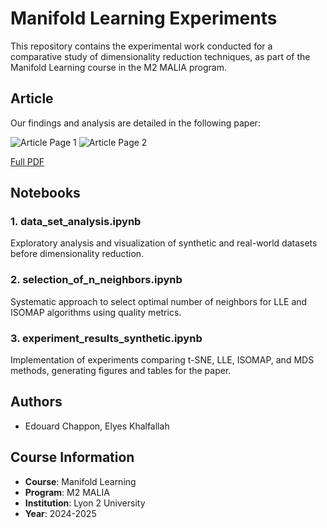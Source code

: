 # Manifold Learning Experiments

This repository contains the experimental work conducted for a comparative study of dimensionality reduction techniques, as part of the Manifold Learning course in the M2 MALIA program.

## Article
Our findings and analysis are detailed in the following paper:

![Article Page 1](path/to/page1.png)
![Article Page 2](path/to/page2.png)

[Full PDF](A-Comparative-Study-of-Dimensionality-Reduction-Techniques-for-Labelled-Datasets.pdf)

## Notebooks

### 1. data_set_analysis.ipynb
Exploratory analysis and visualization of synthetic and real-world datasets before dimensionality reduction.

### 2. selection_of_n_neighbors.ipynb 
Systematic approach to select optimal number of neighbors for LLE and ISOMAP algorithms using quality metrics.

### 3. experiment_results_synthetic.ipynb
Implementation of experiments comparing t-SNE, LLE, ISOMAP, and MDS methods, generating figures and tables for the paper.

## Authors
- Edouard Chappon, Elyes Khalfallah

## Course Information
- **Course**: Manifold Learning
- **Program**: M2 MALIA
- **Institution**: Lyon 2 University
- **Year**: 2024-2025